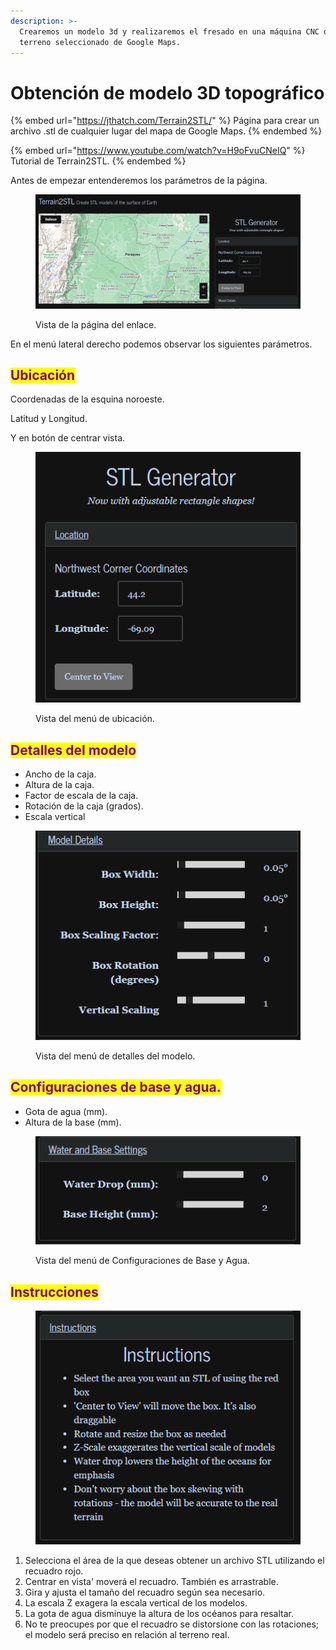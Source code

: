 ```yaml
---
description: >-
  Crearemos un modelo 3d y realizaremos el fresado en una máquina CNC de un
  terreno seleccionado de Google Maps.
---
```


# Obtención de modelo 3D topográfico

{% embed url="https://jthatch.com/Terrain2STL/" %}
Página para crear un archivo .stl de cualquier lugar del mapa de Google Maps.
{% endembed %}

{% embed url="https://www.youtube.com/watch?v=H9oFvuCNeIQ" %}
Tutorial de Terrain2STL.
{% endembed %}

Antes de empezar entenderemos los parámetros de la página.&#x20;

<figure><img src="../../../.gitbook/assets/image (14) (1) (1) (1).png" alt=""><figcaption><p>Vista de la página del enlace.</p></figcaption></figure>

En el menú lateral derecho podemos observar los siguientes parámetros.

## <mark style="color:purple;">**Ubicación**</mark>

Coordenadas de la esquina noroeste.

&#x20;Latitud y Longitud.

&#x20;Y en botón de centrar vista.

<figure><img src="../../../.gitbook/assets/image (15) (1) (1) (1).png" alt=""><figcaption><p>Vista del menú de ubicación.</p></figcaption></figure>

## <mark style="color:purple;">**Detalles del modelo**</mark>

* Ancho de la caja.
* Altura de la caja.
* Factor de escala de la caja.
* Rotación de la caja (grados).
* Escala vertical

<figure><img src="../../../.gitbook/assets/image (16) (1) (1) (1).png" alt=""><figcaption><p>Vista del menú de detalles del modelo.</p></figcaption></figure>

## <mark style="color:purple;">**Configuraciones de base y agua.**</mark>

* Gota de agua (mm).
* Altura de la base (mm).

<figure><img src="../../../.gitbook/assets/image (17) (1) (1) (1).png" alt=""><figcaption><p>Vista del menú de Configuraciones de Base y Agua.</p></figcaption></figure>

## <mark style="color:purple;">Instrucciones</mark>

<figure><img src="../../../.gitbook/assets/image (7) (1) (1) (1) (1).png" alt=""><figcaption></figcaption></figure>

1. Selecciona el área de la que deseas obtener un archivo STL utilizando el recuadro rojo.
2. Centrar en vista' moverá el recuadro. También es arrastrable.
3. Gira y ajusta el tamaño del recuadro según sea necesario.
4. La escala Z exagera la escala vertical de los modelos.
5. La gota de agua disminuye la altura de los océanos para resaltar.
6. No te preocupes por que el recuadro se distorsione con las rotaciones; el modelo será preciso en relación al terreno real.

